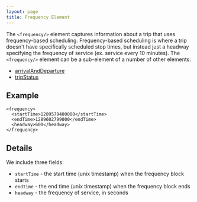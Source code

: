 ```yaml
---
layout: page
title: Frequency Element
---
```


The `<frequency/>` element captures information about a trip that uses frequency-based scheduling.  Frequency-based scheduling is where a trip doesn't have specifically scheduled stop times, but instead just a headway specifying the frequency of service (ex. service every 10 minutes).  The `<frequency/>` element can be a sub-element of a number of other elements:

* [arrivalAndDeparture](arrival-and-departure.html)
* [tripStatus](trip-status.html)

## Example

    <frequency>
      <startTime>1289579400000</startTime>
      <endTime>1289602799000</endTime>
      <headway>600</headway>
    </frequency>

## Details

We include three fields:

* `startTime` - the start time (unix timestamp) when the frequency block starts
* `endTime` - the end time (unix timestamp) when the frequency block ends
* `headway` - the frequency of service, in seconds